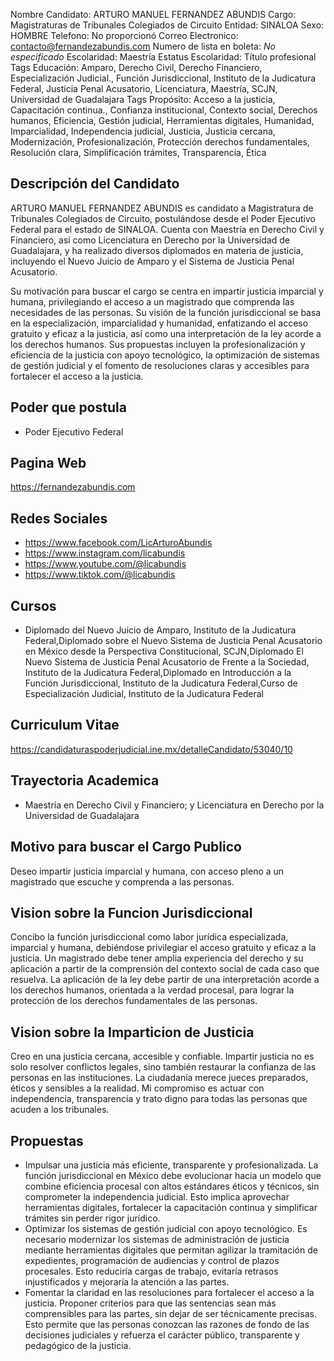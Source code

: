 Nombre Candidato: ARTURO MANUEL FERNANDEZ ABUNDIS
Cargo: Magistraturas de Tribunales Colegiados de Circuito
Entidad: SINALOA
Sexo: HOMBRE
Telefono: No proporcionó
Correo Electronico: contacto@fernandezabundis.com
Numero de lista en boleta: *No especificado*
Escolaridad: Maestría
Estatus Escolaridad: Título profesional
Tags Educación: Amparo, Derecho Civil, Derecho Financiero, Especialización Judicial., Función Jurisdiccional, Instituto de la Judicatura Federal, Justicia Penal Acusatorio, Licenciatura, Maestría, SCJN, Universidad de Guadalajara
Tags Propósito: Acceso a la justicia, Capacitación continua., Confianza institucional, Contexto social, Derechos humanos, Eficiencia, Gestión judicial, Herramientas digitales, Humanidad, Imparcialidad, Independencia judicial, Justicia, Justicia cercana, Modernización, Profesionalización, Protección derechos fundamentales, Resolución clara, Simplificación trámites, Transparencia, Ética


## Descripción del Candidato 

ARTURO MANUEL FERNANDEZ ABUNDIS es candidato a Magistratura de Tribunales Colegiados de Circuito, postulándose desde el Poder Ejecutivo Federal para el estado de SINALOA. Cuenta con Maestría en Derecho Civil y Financiero, así como Licenciatura en Derecho por la Universidad de Guadalajara, y ha realizado diversos diplomados en materia de justicia, incluyendo el Nuevo Juicio de Amparo y el Sistema de Justicia Penal Acusatorio.

Su motivación para buscar el cargo se centra en impartir justicia imparcial y humana, privilegiando el acceso a un magistrado que comprenda las necesidades de las personas. Su visión de la función jurisdiccional se basa en la especialización, imparcialidad y humanidad, enfatizando el acceso gratuito y eficaz a la justicia, así como una interpretación de la ley acorde a los derechos humanos. Sus propuestas incluyen la profesionalización y eficiencia de la justicia con apoyo tecnológico, la optimización de sistemas de gestión judicial y el fomento de resoluciones claras y accesibles para fortalecer el acceso a la justicia.


## Poder que postula

- Poder Ejecutivo Federal


## Pagina Web

https://fernandezabundis.com


## Redes Sociales

- https://www.facebook.com/LicArturoAbundis
- https://www.instagram.com/licabundis
- https://www.youtube.com/@licabundis
- https://www.tiktok.com/@licabundis


## Cursos

- Diplomado del Nuevo Juicio de Amparo, Instituto de la Judicatura Federal,Diplomado sobre el Nuevo Sistema de Justicia Penal Acusatorio en México desde la Perspectiva Constitucional, SCJN,Diplomado El Nuevo Sistema de Justicia Penal Acusatorio de Frente a la Sociedad, Instituto de la Judicatura Federal,Diplomado en Introducción a la Función Jurisdiccional, Instituto de la Judicatura Federal,Curso de Especialización Judicial, Instituto de la Judicatura Federal


## Curriculum Vitae

https://candidaturaspoderjudicial.ine.mx/detalleCandidato/53040/10


## Trayectoria Academica

- Maestría en Derecho Civil y Financiero; y Licenciatura en Derecho por la Universidad de Guadalajara


## Motivo para buscar el Cargo Publico

Deseo impartir justicia imparcial y humana, con acceso pleno a un magistrado que escuche y comprenda a las personas.


## Vision sobre la Funcion Jurisdiccional

Concibo la función jurisdiccional como labor jurídica especializada, imparcial y humana, debiéndose privilegiar el acceso gratuito y eficaz a la justicia. Un magistrado debe tener amplia experiencia del derecho y su aplicación a partir de la comprensión del contexto social de cada caso que resuelva. La aplicación de la ley debe partir de una interpretación acorde a los derechos humanos, orientada a la verdad procesal, para lograr la protección de los derechos fundamentales de las personas.


## Vision sobre la Imparticion de Justicia

Creo en una justicia cercana, accesible y confiable. Impartir justicia no es solo resolver conflictos legales, sino también restaurar la confianza de las personas en las instituciones. La ciudadanía merece jueces preparados, éticos y sensibles a la realidad. Mi compromiso es actuar con independencia, transparencia y trato digno para todas las personas que acuden a los tribunales.


## Propuestas

- Impulsar una justicia más eficiente, transparente y profesionalizada. La función jurisdiccional en México debe evolucionar hacia un modelo que combine eficiencia procesal con altos estándares éticos y técnicos, sin comprometer la independencia judicial. Esto implica aprovechar herramientas digitales, fortalecer la capacitación continua y simplificar trámites sin perder rigor jurídico.
- Optimizar los sistemas de gestión judicial con apoyo tecnológico. Es necesario modernizar los sistemas de administración de justicia mediante herramientas digitales que permitan agilizar la tramitación de expedientes, programación de audiencias y control de plazos procesales. Esto reduciría cargas de trabajo, evitaría retrasos injustificados y mejoraría la atención a las partes.
- Fomentar la claridad en las resoluciones para fortalecer el acceso a la justicia. Proponer criterios para que las sentencias sean más comprensibles para las partes, sin dejar de ser técnicamente precisas. Esto permite que las personas conozcan las razones de fondo de las decisiones judiciales y refuerza el carácter público, transparente y pedagógico de la justicia.


